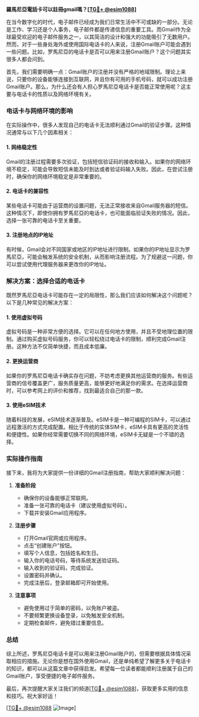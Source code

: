 **羅馬尼亞電話卡可以註冊gmail嗎？[[TG💪+ @esim1088](https://t.me/s/esim1088)]**

在当今数字化的时代，电子邮件已经成为我们日常生活中不可或缺的一部分。无论是工作、学习还是个人事务，电子邮件都是传递信息的重要工具。而Gmail作为全球最受欢迎的电子邮件服务之一，以其简洁的设计和强大的功能吸引了无数用户。然而，对于一些身处海外或使用国际电话卡的人来说，注册Gmail账户可能会遇到一些问题。比如，罗馬尼亞的电话卡是否可以用来注册Gmail账户？这个问题其实很多人都会问到。

首先，我们需要明确一点：Gmail账户的注册并没有严格的地域限制。理论上来说，只要你的设备能够连接到互联网，并且你有可用的手机号码，就可以成功注册Gmail账户。那么，为什么还会有人担心罗馬尼亞电话卡是否能正常使用呢？这主要与电话卡的性质以及网络环境有关。

### 电话卡与网络环境的影响

在实际操作中，很多人发现自己的电话卡无法顺利通过Gmail的验证步骤。这种情况通常与以下几个因素相关：

#### 1. 网络稳定性
Gmail的注册过程需要多次验证，包括短信验证码的接收和输入。如果你的网络环境不稳定，可能会导致短信未能及时到达或者验证码输入失败。因此，在尝试注册时，确保你的网络环境稳定是非常重要的。

#### 2. 电话卡的兼容性
某些电话卡可能由于运营商的设置问题，无法正常接收来自Gmail服务器的短信。这种情况下，即使你拥有罗馬尼亞的电话卡，也可能面临验证失败的情况。因此，选择一张可靠的电话卡至关重要。

#### 3. 注册地点的IP地址
有时候，Gmail会对不同国家或地区的IP地址进行限制。如果你的IP地址显示为罗馬尼亞，可能会触发系统的安全机制，从而影响注册流程。为了规避这一问题，你可以尝试使用代理服务器来更改你的IP地址。

### 解决方案：选择合适的电话卡

既然罗馬尼亞电话卡可能存在一定的局限性，那么我们应该如何解决这个问题呢？以下是几种常见的解决方案：

#### 1. 使用虚拟号码
虚拟号码是一种非常方便的选择。它可以在任何地方使用，并且不受地理位置的限制。通过购买虚拟号码服务，你可以轻松绕过电话卡的限制，顺利完成Gmail注册。这种方法不仅简单快捷，而且成本低廉。

#### 2. 更换运营商
如果你的罗馬尼亞电话卡确实存在问题，不妨考虑更换其他运营商的服务。有些运营商的信号覆盖更广，服务质量更高，能够更好地满足你的需求。在选择运营商时，可以参考网上的评价和推荐，找到最适合自己的那一款。

#### 3. 使用eSIM技术
随着科技的发展，eSIM技术逐渐普及。eSIM卡是一种可编程的SIM卡，可以通过远程激活的方式完成配置。相比于传统的实体SIM卡，eSIM卡具有更高的灵活性和便捷性。如果你经常需要切换不同的网络环境，eSIM卡无疑是一个不错的选择。

### 实际操作指南

接下来，我将为大家提供一份详细的Gmail注册指南，帮助大家顺利解决问题：

1. **准备阶段**
   - 确保你的设备能够正常联网。
   - 准备一张可靠的电话卡（建议使用虚拟号码）。
   - 下载并安装Gmail应用程序。

2. **注册步骤**
   - 打开Gmail官网或应用程序。
   - 点击“创建账户”按钮。
   - 填写个人信息，包括姓名和生日。
   - 输入你的电话号码，等待系统发送验证码。
   - 输入收到的验证码，完成验证。
   - 设置密码并确认。
   - 完成注册后，登录邮箱即可开始使用。

3. **注意事项**
   - 避免使用过于简单的密码，以免账户被盗。
   - 不要频繁更换设备登录，以免触发安全机制。
   - 定期检查邮件，避免错过重要信息。

### 总结

综上所述，罗馬尼亞电话卡是可以用来注册Gmail账户的，但需要根据具体情况采取相应的措施。无论你是想在国外使用Gmail，还是单纯希望了解更多关于电话卡的知识，都可以从这篇文章中获得启发。希望每一位读者都能顺利注册属于自己的Gmail账户，享受便捷的电子邮件服务。

最后，再次提醒大家关注我们的频道[[TG💪+ @esim1088](https://t.me/s/esim1088)]，获取更多实用的信息和技巧。祝大家好运！

[[TG💪+ @esim1088](https://t.me/s/esim1088) ![Image](https://i.postimg.cc/4NQfJmqS/Snipaste-2025-05-13-00-14-12.png)]